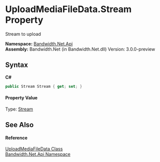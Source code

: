﻿# UploadMediaFileData.Stream Property 
 

Stream to upload

**Namespace:**&nbsp;<a href ="N_Bandwidth_Net_Api.md">Bandwidth.Net.Api</a><br />**Assembly:**&nbsp;Bandwidth.Net (in Bandwidth.Net.dll) Version: 3.0.0-preview

## Syntax

**C#**<br />
``` C#
public Stream Stream { get; set; }
```


#### Property Value
Type: <a href="http://msdn2.microsoft.com/en-us/library/8f86tw9e" target="_blank">Stream</a>

## See Also


#### Reference
<a href ="T_Bandwidth_Net_Api_UploadMediaFileData.md">UploadMediaFileData Class</a><br /><a href ="N_Bandwidth_Net_Api.md">Bandwidth.Net.Api Namespace</a><br />